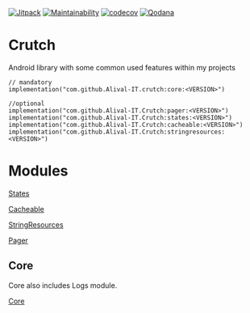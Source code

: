 [![Jitpack](https://jitpack.io/v/Alival-IT/Crutch.svg)](https://jitpack.io/#Alival-IT/Crutch)
[![Maintainability](https://api.codeclimate.com/v1/badges/00440fcc83a3d6e5aec7/maintainability)](https://codeclimate.com/github/Alival-IT/Crutch/maintainability)
[![codecov](https://codecov.io/gh/Alival-IT/Crutch/graph/badge.svg?token=XOA5HN78S9)](https://codecov.io/gh/Alival-IT/Crutch)
[![Qodana](https://github.com/Alival-IT/Crutch/actions/workflows/code_quality.yml/badge.svg)](https://github.com/Alival-IT/Crutch/actions/workflows/code_quality.yml)


# Crutch

Android library with some common used features within my projects

```
// mandatory
implementation("com.github.Alival-IT.crutch:core:<VERSION>")

//optional
implementation("com.github.Alival-IT.Crutch:pager:<VERSION>")
implementation("com.github.Alival-IT.Crutch:states:<VERSION>")
implementation("com.github.Alival-IT.Crutch:cacheable:<VERSION>")
implementation("com.github.Alival-IT.Crutch:stringresources:<VERSION>")
```

# Modules

[States](https://github.com/Alival-IT/Crutch/blob/main/states/src/main/java/sk/alival/crutch/states/README_states.md)

[Cacheable](https://github.com/Alival-IT/Crutch/blob/main/cacheable/src/main/java/sk/alival/crutch/cacheable/README_cacheable.md)

[StringResources](https://github.com/Alival-IT/Crutch/blob/main/stringresources/src/main/java/sk/alival/crutch/stringResources/README_stringResources.md)

[Pager](https://github.com/Alival-IT/Crutch/blob/main/pager/src/main/java/sk/alival/crutch/pager/README_pager.md)

## Core

Core also includes Logs module.

[Core](https://github.com/Alival-IT/Crutch/blob/main/core/src/main/java/sk/alival/crutch/README_core.md)
